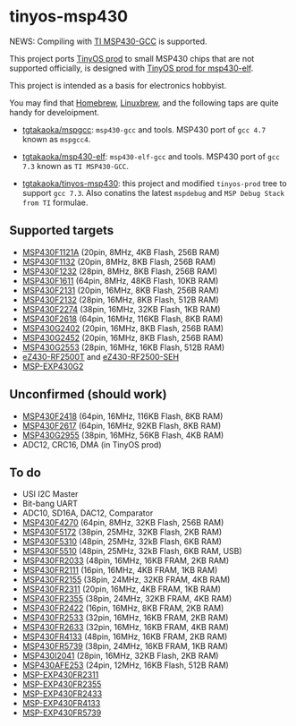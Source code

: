 tinyos-msp430
=============

NEWS: Compiling with [TI MSP430-GCC][] is supported.

This project ports [TinyOS prod][] to small MSP430 chips that are not
supported officially, is designed with [TinyOS prod for msp430-elf][].

This project is intended as a basis for electronics hobbyist.

You may find that [Homebrew][], [Linuxbrew][], and the following taps
are quite handy for develoipment.

- [tgtakaoka/mspgcc][]: `msp430-gcc` and tools. MSP430 port of `gcc
  4.7` known as `mspgcc4`.

- [tgtakaoka/msp430-elf][]: `msp430-elf-gcc` and tools. MSP430 port of
  `gcc 7.3` known as `TI MSP430-GCC`.

- [tgtakaoka/tinyos-msp430][]: this project and modified `tinyos-prod`
  tree to support `gcc 7.3`.  Also conatins the latest `mspdebug` and
  `MSP Debug Stack from TI` formulae.

Supported targets
-----------------

* [MSP430F1121A](http://www.ti.com/product/MSP430F1121A) (20pin, 8MHz, 4KB Flash, 256B RAM)
* [MSP430F1132](http://www.ti.com/product/MSP430F1132) (20pin, 8MHz, 8KB Flash, 256B RAM)
* [MSP430F1232](http://www.ti.com/product/MSP430F1232) (28pin, 8MHz, 8KB Flash, 256B RAM)
* [MSP430F1611](http://www.ti.com/product/MSP430F1611) (64pin, 8MHz, 48KB Flash, 10KB RAM)
* [MSP430F2131](http://www.ti.com/product/MSP430F2131) (20pin, 16MHz, 8KB Flash, 256B RAM)
* [MSP430F2132](http://www.ti.com/product/MSP430F2132) (28pin, 16MHz, 8KB Flash, 512B RAM)
* [MSP430F2274](http://www.ti.com/product/MSP430F2274) (38pin, 16MHz, 32KB Flash, 1KB RAM)
* [MSP430F2618](http://www.ti.com/product/MSP430F2618) (64pin, 16MHz, 116KB Flash, 8KB RAM)
* [MSP430G2402](http://www.ti.com/product/MSP430G2402) (20pin, 16MHz, 8KB Flash, 256B RAM)
* [MSP430G2452](http://www.ti.com/product/MSP430G2452) (20pin, 16MHz, 8KB Flash, 256B RAM)
* [MSP430G2553](http://www.ti.com/product/MSP430G2553) (28pin, 16MHz, 16KB Flash, 512B RAM)
* [eZ430-RF2500T](http://www.ti.com/lit/pdf/slau227) and [eZ430-RF2500-SEH](http://www.ti.com/tool/ez430-rf2500-seh)
* [MSP-EXP430G2](http://www.ti.com/tool/MSP-EXP430G2)

Unconfirmed (should work)
-------------------------
* [MSP430F2418](http://www.ti.com/product/MSP430F2418) (64pin, 16MHz, 116KB Flash, 8KB RAM)
* [MSP430F2617](http://www.ti.com/product/MSP430F2617) (64pin, 16MHz, 92KB Flash, 8KB RAM)
* [MSP430G2955](http://www.ti.com/product/MSP430G2955) (38pin, 16MHz, 56KB Flash, 4KB RAM)
* ADC12, CRC16, DMA (in TinyOS prod)

To do
-----
* USI I2C Master
* Bit-bang UART
* ADC10, SD16A, DAC12, Comparator
* [MSP430F4270](http://www.ti.com/product/MSP430F4270) (64pin, 8MHz, 32KB Flash, 256B RAM)
* [MSP430F5172](http://www.ti.com/product/MSP430F5172) (38pin, 25MHz, 32KB Flash, 2KB RAM)
* [MSP430F5310](http://www.ti.com/product/MSP430F5310) (48pin, 25MHz, 32kB Flash, 6KB RAM)
* [MSP430F5510](http://www.ti.com/product/MSP430F5510) (48pin, 25MHz, 32kB Flash, 6KB RAM, USB)
* [MSP430FR2033](http://www.ti.com/product/MSP430FR2033) (48pin, 16MHz, 16KB FRAM, 2KB RAM)
* [MSP430FR2111](http://www.ti.com/product/MSP430FR2111) (16pin, 16MHz, 4KB FRAM, 1KB RAM)
* [MSP430FR2155](http://www.ti.com/product/MSP430FR2155) (38pin, 24MHz, 32KB FRAM, 4KB RAM)
* [MSP430FR2311](http://www.ti.com/product/MSP430FR2311) (20pin, 16MHz, 4KB FRAM, 1KB RAM)
* [MSP430FR2355](http://www.ti.com/product/MSP430FR2355) (38pin, 24MHz, 32KB FRAM, 4KB RAM)
* [MSP430FR2422](http://www.ti.com/product/MSP430FR2422) (16pin, 16MHz, 8KB FRAM, 2KB RAM)
* [MSP430FR2533](http://www.ti.com/product/MSP430FR2533) (32pin, 16MHz, 16KB FRAM, 2KB RAM)
* [MSP430FR2633](http://www.ti.com/product/MSP430FR2633) (32pin, 16MHz, 16KB FRAM, 4KB RAM)
* [MSP430FR4133](http://www.ti.com/product/MSP430FR4133) (48pin, 16MHz, 16KB FRAM, 2KB RAM)
* [MSP430FR5739](http://www.ti.com/product/MSP430FR5739) (38pin, 24MHz, 16KB FRAM, 1KB RAM)
* [MSP430I2041](http://www.ti.com/product/MSP430I2041) (28pin, 16MHz, 32KB Flash, 2KB RAM)
* [MSP430AFE253](http://www.ti.com/product/MSP430AFE253) (24pin, 12MHz, 16KB Flash, 512B RAM)
* [MSP-EXP430FR2311](http://www.ti.com/tool/MSP-EXP430FR2311)
* [MSP-EXP430FR2355](http://www.ti.com/tool/MSP-EXP430FR2355)
* [MSP-EXP430FR2433](http://www.ti.com/tool/MSP-EXP430FR2433)
* [MSP-EXP430FR4133](http://www.ti.com/tool/MSP-EXP430FR4133)
* [MSP-EXP430FR5739](http://www.ti.com/tool/MSP-EXP430FR5739)

[TI MSP430-GCC]: http://www.ti.com/tool/MSP430-GCC-OPENSOURCE
[TinyOS prod]: https://github.com/tp-freeforall/prod
[TinyOS prod for msp430-elf]: https://github.com/tgtakaoka/tinyos-prod/tree/msp430-elf
[Homebrew]: https://github.com/Homebrew/brew
[Linuxbrew]: https://github.com/Linuxbrew/brew
[tgtakaoka/mspgcc]: https://github.com/tgtakaoka/homebrew-mspgcc
[tgtakaoka/msp430-elf]: https://github.com/tgtakaoka/homebrew-msp430-elf
[tgtakaoka/tinyos-msp430]: https://github.com/tgtakaoka/homebrew-tinyos-msp430